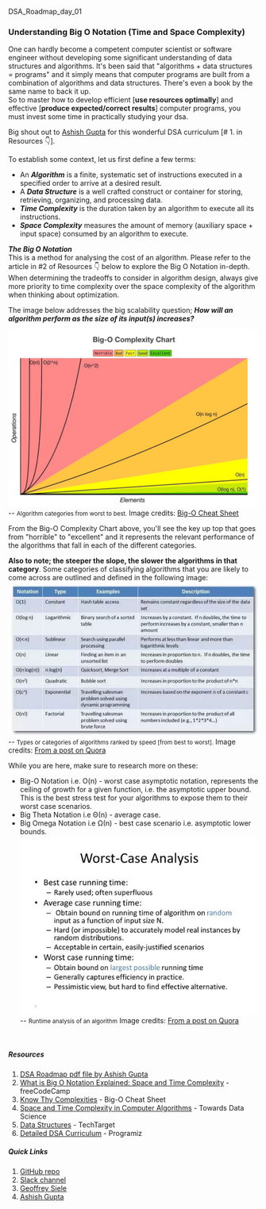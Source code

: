 DSA_Roadmap_day_01 

### Understanding Big O Notation (Time and Space Complexity) 
One can hardly become a competent computer scientist or software engineer without developing some significant understanding of data structures and algorithms. It's been said that "algorithms + data structures = programs" and it simply means that computer programs are built from a combination of algorithms and data structures. There's even a book by the same name to back it up. <br>
So to master how to develop efficient [**use resources optimally**] and effective [**produce expected/correct results**] computer programs, you must invest some time in practically studying your dsa. <br>

Big shout out to [Ashish Gupta](https://bit.ly/3TEDjBt) for this wonderful DSA curriculum [# 1. in Resources 👇].<br>

To establish some context, let us first define a few terms:<br>

* An ***Algorithm*** is a finite, systematic set of instructions executed in a specified order to arrive at a desired result.
* A ***Data Structure*** is a well crafted construct or container for storing, retrieving, organizing, and processing data. 
* ***Time Complexity*** is the duration taken by an algorithm to execute all its instructions.
* ***Space Complexity*** measures the amount of memory (auxiliary space + input space) consumed by an algorithm to execute.<br>

***The Big O Notation***<br>
This is a method for analysing the cost of an algorithm. Please refer to the article in #2 of Resources 👇 below to explore the Big O Notation in-depth. When determining the tradeoffs to consider in algorithm design, always give more priority to time complexity over the space complexity of the algorithm when thinking about optimization. <br> 

The image below addresses the big scalability question; ***How will an algorithm perform as the size of its input(s) increases?***

![Big O Notation Graph](../images/Big%20O%20Notation.jpeg)
-- <small>Algorithm categories from worst to best.</small>
Image credits: [Big-O Cheat Sheet](https://bit.ly/2KacZxD)

From the Big-O Complexity Chart above, you'll see the key up top that goes from "horrible" to "excellent" and it represents the relevant performance of the algorithms that fall in each of the different categories.

**Also to note; the steeper the slope, the slower the algorithms in that category**. Some categories of classifying algorithms that you are likely to come across are outlined and defined in the following image:<br>
![Big O Notation Graph](../images/algorithm_categories.webp)<br>
-- <small>Types or categories of algorithms ranked by speed [from best to worst].</small>
Image credits: [From a post on Quora](https://bit.ly/3CR7rDK)

While you are here, make sure to research more on these:
* Big-O Notation i.e. O(n) - worst case asymptotic notation, represents the ceiling of growth for a given function, i.e. the asymptotic upper bound. This is the best stress test for your algorithms to expose them to their worst case scenarios.
* Big Theta Notation i.e  Θ(n) - average case.
* Big Omega Notation i.e  Ω(n) - best case scenario i.e. asymptotic lower bounds.<br>
![Big O Notation Graph](../images/Worst%20Case%20Analysis.jfif)<br>
-- <small>Runtime analysis of an algorithm</small>
Image credits: [From a post on Quora](https://bit.ly/3TIjLMO)
<br>

##### Resources
1. [DSA Roadmap pdf file by Ashish Gupta](https://bit.ly/3CNM9a9)
2. [What is Big O Notation Explained: Space and Time Complexity](https://bit.ly/3B5SRXQ) - freeCodeCamp
3. [Know Thy Complexities](https://bit.ly/2KacZxD) - Big-O Cheat Sheet
4. [Space and Time Complexity in Computer Algorithms](https://bit.ly/3QawNzq) - Towards Data Science
5. [Data Structures](https://bit.ly/3cEnASi) - TechTarget
6. [Detailed DSA Curriculum](https://bit.ly/2VgzeE4) - Programiz

##### Quick Links
1. [GitHub repo](https://bit.ly/3RfUrMf)
2. [Slack channel](https://bit.ly/3AJMuIm)
3. [Geoffrey Siele](https://bit.ly/3wPwrrm)
4. [Ashish Gupta](https://bit.ly/3TEDjBt)
